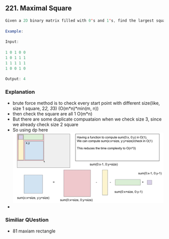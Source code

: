 ## 221. Maximal Square
```java
Given a 2D binary matrix filled with 0's and 1's, find the largest square containing only 1's and return its area.

Example:

Input: 

1 0 1 0 0
1 0 1 1 1
1 1 1 1 1
1 0 0 1 0

Output: 4

```

### Explanation
- brute force method is to check every start point with different size(like, size 1 square, 2*2, 3*3) (O(m*n)*min(m, n))
- then check the square are all 1 O(m*n)
- But there are some duplicate compuataion when we check size 3, since we already check size 2 square
- So using dp here
![](images/dp1.PNG)
-
### Similiar QUestion
- 81 maxiam rectangle
